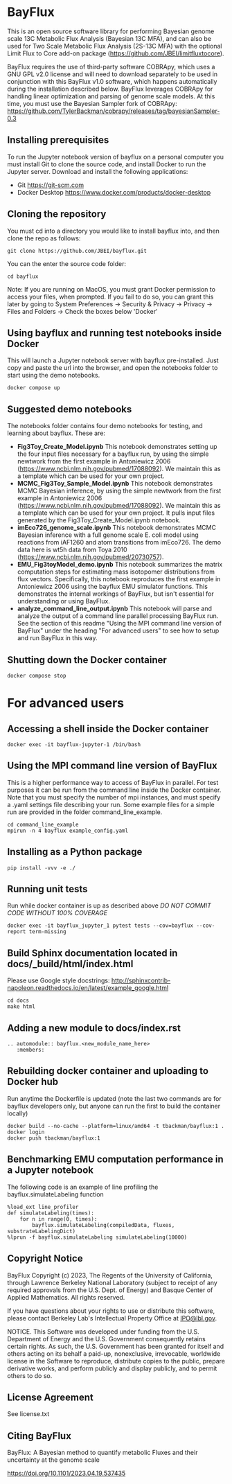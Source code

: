 # BayFlux

This is an open source software library for performing Bayesian genome scale 
13C Metabolic Flux Analysis (Bayesian 13C MFA), and can also be used for Two Scale 
Metabolic Flux Analysis (2S-13C MFA) with the optional Limit Flux to Core
add-on package (https://github.com/JBEI/limitfluxtocore).

BayFlux requires the use of third-party software COBRApy, which uses a GNU GPL
v2.0 license and will need to download separately to be used in conjunction with
this BayFlux v1.0 software, which happens automatically during the installation
described below. BayFlux leverages COBRApy for handling linear optimization and
parsing of genome scale models. At this time, you must use the Bayesian Sampler
fork of COBRApy: https://github.com/TylerBackman/cobrapy/releases/tag/bayesianSampler-0.3

## Installing prerequisites
To run the Jupyter notebook version of bayflux on a personal computer you must
install Git to clone the source code, and install Docker to run the Jupyter server.
Download and install the following applications:
* Git https://git-scm.com
* Docker Desktop https://www.docker.com/products/docker-desktop

## Cloning the repository
You must cd into a directory you would like to install bayflux into, and then
clone the repo as follows:
```
git clone https://github.com/JBEI/bayflux.git
```
You can the enter the source code folder:
```
cd bayflux
```
Note: If you are running on MacOS, you must grant Docker permission
to access your files, when prompted. If you fail to do so, you can grant this
later by going to System Preferences -> Security & Privacy -> Privacy -> 
Files and Folders -> Check the boxes below 'Docker'

## Using bayflux and running test notebooks inside Docker
This will launch a Jupyter notebook server with bayflux pre-installed.
Just copy and paste the url into the browser, and open the notebooks folder
to start using the demo notebooks.
```
docker compose up
```

## Suggested demo notebooks
The notebooks folder contains four demo notebooks for testing, and learning about
bayflux. These are:
* **Fig3Toy_Create_Model.ipynb** This notebook demonstrates setting up the
four input files necessary for a bayflux run, by using the simple newtwork
from the first example in Antoniewicz 2006 (https://www.ncbi.nlm.nih.gov/pubmed/17088092).
We maintain this as a template which can be used for your own project.
* **MCMC_Fig3Toy_Sample_Model.ipynb** This notebook demonstrates MCMC Bayesian
inference, by using the simple newtwork from the first example in Antoniewicz 2006 (https://www.ncbi.nlm.nih.gov/pubmed/17088092). 
We maintain this as a template which can be used for your own project. It pulls input files generated by the
Fig3Toy_Create_Model.ipynb notebook.
* **imEco726_genome_scale.ipynb** This notebook demonstrates MCMC Bayesian inference with a full genome scale E. coli
model using reactions from iAF1260 and atom transitions from imEco726. The demo
data here is wt5h data from Toya 2010 (https://www.ncbi.nlm.nih.gov/pubmed/20730757). 
* **EMU_Fig3toyModel_demo.ipynb** This notebook summarizes the matrix computation
steps for estimating mass isotopomer distributions from flux vectors. Specifically,
this notebook reproduces the first example in Antoniewicz 2006 using the bayflux EMU simulator functions.
This demonstrates the internal workings of BayFlux, but isn't essential for understanding or using BayFlux.
* **analyze_command_line_output.ipynb** This notebook will parse and analyze the output of a command line
parallel processing BayFlux run. See the section of this readme "Using the MPI command line version of BayFlux"
under the heading "For advanced users" to see how to setup and run BayFlux in this way.

## Shutting down the Docker container
```
docker compose stop
```


# For advanced users

## Accessing a shell inside the Docker container
```
docker exec -it bayflux-jupyter-1 /bin/bash
```

## Using the MPI command line version of BayFlux
This is a higher performance way to access of BayFlux in parallel. For test purposes
it can be run from the command line inside the Docker container. Note that
you must specify the number of mpi instances, and must specify a .yaml settings file
describing your run. Some example files for a simple run are provided in the
folder command_line_example.
```
cd command_line_example
mpirun -n 4 bayflux example_config.yaml
```

## Installing as a Python package
```
pip install -vvv -e ./
```

## Running unit tests
Run while docker container is up as described above 
 *DO NOT COMMIT CODE WITHOUT 100% COVERAGE*
```
docker exec -it bayflux_jupyter_1 pytest tests --cov=bayflux --cov-report term-missing
```

## Build Sphinx documentation located in docs/_build/html/index.html
Please use Google style docstrings: http://sphinxcontrib-napoleon.readthedocs.io/en/latest/example_google.html
```
cd docs
make html
```

## Adding a new module to docs/index.rst
```
.. automodule:: bayflux.<new_module_name_here>
   :members:
```

## Rebuilding docker container and uploading to Docker hub
Run anytime the Dockerfile is updated
(note the last two commands are for bayflux developers only,
but anyone can run the first to build the container locally)
```
docker build --no-cache --platform=linux/amd64 -t tbackman/bayflux:1 .
docker login
docker push tbackman/bayflux:1
```

## Benchmarking EMU computation performance in a Jupyter notebook
The following code is an example of line profiling the bayflux.simulateLabeling function
```
%load_ext line_profiler
def simulateLabeling(times):
    for n in range(0, times):
        bayflux.simulateLabeling(compiledData, fluxes, substrateLabelingDict)
%lprun -f bayflux.simulateLabeling simulateLabeling(10000)
```

## Copyright Notice
BayFlux Copyright (c) 2023, The Regents of the University of California,
through Lawrence Berkeley National Laboratory (subject to receipt of
any required approvals from the U.S. Dept. of Energy) and Basque
Center of Applied Mathematics. All rights reserved.

If you have questions about your rights to use or distribute this software,
please contact Berkeley Lab's Intellectual Property Office at
IPO@lbl.gov.

NOTICE.  This Software was developed under funding from the U.S. Department
of Energy and the U.S. Government consequently retains certain rights.  As
such, the U.S. Government has been granted for itself and others acting on
its behalf a paid-up, nonexclusive, irrevocable, worldwide license in the
Software to reproduce, distribute copies to the public, prepare derivative 
works, and perform publicly and display publicly, and to permit others to do so.

## License Agreement

See license.txt

## Citing BayFlux

BayFlux: A Bayesian method to quantify metabolic Fluxes and their uncertainty at the genome scale

https://doi.org/10.1101/2023.04.19.537435


